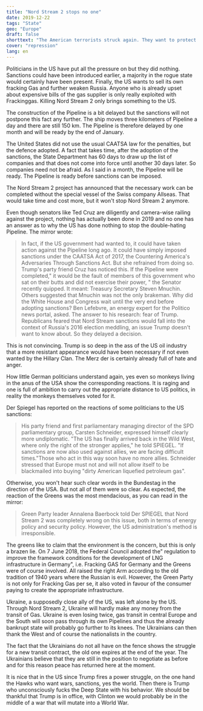 ```yaml
---
title: "Nord Stream 2 stops no one"
date: 2019-12-22
tags: "State"
geo: "Europe"
draft: false
shorttext: "The American terrorists struck again. They want to protect us Europeans from Russian Gas and open up useless sanctions."
cover: "repression"
lang: en
---
```


Politicians in the US have put all the pressure on but they did nothing. Sanctions could have been introduced earlier, a majority in the rogue state would certainly have been present. Finally, the US wants to sell its own fracking Gas and further weaken Russia. Anyone who is already upset about expensive bills of the gas supplier is only really exploited with Frackinggas. Killing Nord Stream 2 only brings something to the US.

The construction of the Pipeline is a bit delayed but the sanctions will not postpone this fact any further. The ship moves three kilometers of Pipeline a day and there are still 150 km. The Pipeline is therefore delayed by one month and will be ready by the end of January. 

The United States did not use the usual CAATSA law for the penalties, but the defence adopted. A fact that takes time, after the adoption of the sanctions, the State Department has 60 days to draw up the list of companies and that does not come into force until another 30 days later. So companies need not be afraid. As I said in a month, the Pipeline will be ready. The Pipeline is ready before sanctions can be imposed. 

The Nord Stream 2 project has announced that the necessary work can be completed without the special vessel of the Swiss company Allseas. That would take time and cost more, but it won't stop Nord Stream 2 anymore. 

Even though senators like Ted Cruz are diligently and camera-wise railing against the project, nothing has actually been done in 2019 and no one has an answer as to why the US has done nothing to stop the double-hating Pipeline. The mirror wrote:

> In fact, if the US government had wanted to, it could have taken action against the Pipeline long ago. It could have simply imposed sanctions under the CAATSA Act of 2017, the Countering America's Adversaries Through Sanctions Act. But she refrained from doing so. Trump's party friend Cruz has noticed this. If the Pipeline were completed," it would be the fault of members of this government who sat on their butts and did not exercise their power, " the Senator recently quipped. It meant: Treasury Secretary Steven Mnuchin. Others suggested that Mnuchin was not the only brakeman. Why did the White House and Congress wait until the very end before adopting sanctions? Ben Lefebvre, an energy expert for the Politico news portal, asked. The answer to his research: fear of Trump. Republicans feared that Nord Stream sanctions would fall into the context of Russia's 2016 election meddling, an issue Trump doesn't want to know about. So they delayed a decision.

This is not convincing. Trump is so deep in the ass of the US oil industry that a more resistant appearance would have been necessary if not even wanted by the Hillary Clan. The Merz der is certainly already full of hate and anger. 

How little German politicians understand again, yes even so monkeys living in the anus of the USA show the corresponding reactions. It is raging and one is full of ambition to carry out the appropriate distance to US politics, in reality the monkeys themselves voted for it. 

Der Spiegel has reported on the reactions of some politicians to the US sanctions:

> His party friend and first parliamentary managing director of the SPD parliamentary group, Carsten Schneider, expressed himself clearly more undiplomatic. "The US has finally arrived back in the Wild West, where only the right of the stronger applies," he told SPIEGEL. "If sanctions are now also used against allies, we are facing difficult times."Those who act in this way soon have no more allies. Schneider stressed that Europe must not and will not allow itself to be blackmailed into buying "dirty American liquefied petroleum gas".

Otherwise, you won't hear such clear words in the Bundestag in the direction of the USA. But not all of them were so clear. As expected, the reaction of the Greens was the most mendacious, as you can read in the mirror:

> Green Party leader Annalena Baerbock told Der SPIEGEL that Nord Stream 2 was completely wrong on this issue, both in terms of energy policy and security policy. However, the US administration's method is irresponsible.

The greens like to claim that the environment is the concern, but this is only a brazen lie. On 7 June 2018, the Federal Council adopted the" regulation to improve the framework conditions for the development of LNG infrastructure in Germany", i.e. Fracking GAS for Germany and the Greens were of course involved. All raised the right Arm according to the old tradition of 1940 years where the Russian is evil. However, the Green Party is not only for Fracking Gas per se, it also voted in favour of the consumer paying to create the appropriate infrastructure.

Ukraine, a supposedly close ally of the US, was left alone by the US. Through Nord Stream 2, Ukraine will hardly make any money from the transit of Gas. Ukraine is even losing twice, gas transit in central Europe and the South will soon pass through its own Pipelines and thus the already bankrupt state will probably go further to its knees. The Ukrainians can then thank the West and of course the nationalists in the country. 

The fact that the Ukrainians do not all have on the fence shows the struggle for a new transit contract, the old one expires at the end of the year. The Ukrainians believe that they are still in the position to negotiate as before and for this reason peace has returned here at the moment. 

It is nice that in the US since Trump fires a power struggle, on the one hand the Hawks who want wars, sanctions, yes the world. Then there is Trump who unconsciously fucks the Deep State with his behavior. We should be thankful that Trump is in office, with Clinton we would probably be in the middle of a war that will mutate into a World War.
